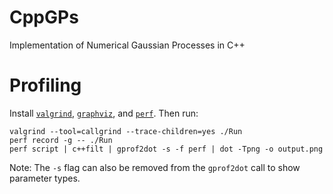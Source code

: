 # CppGPs
Implementation of Numerical Gaussian Processes in C++

# Profiling
Install [`valgrind`](http://valgrind.org/docs/manual/quick-start.html), [`graphviz`](https://github.com/jrfonseca/gprof2dot), and [`perf`](https://en.wikipedia.org/wiki/Perf_(Linux)).  Then run:

```
valgrind --tool=callgrind --trace-children=yes ./Run
perf record -g -- ./Run
perf script | c++filt | gprof2dot -s -f perf | dot -Tpng -o output.png
```
[//]: # (COMMENT: perf script | c++filt | python /usr/lib/python3.7/site-packages/gprof2dot.py -f perf | dot -Tpng -o output.png)


Note: The `-s` flag can also be removed from the `gprof2dot` call to show parameter types.

